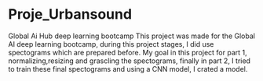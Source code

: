# Proje_Urbansound
Global Ai Hub deep learning bootcamp
This project was made for the Global AI deep learning bootcamp, during this project stages, I did use spectograms which are prepared before. 
My goal in this project for part 1, normalizing,resizing and grascling the spectograms, finally in part 2, I tried to train these final spectograms and using a CNN model,
I crated a model. 

